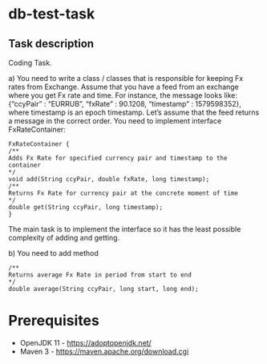 # db-test-task
## Task description
Coding Task.

a) You need to write a class / classes that is responsible for keeping Fx rates from Exchange. Assume that you have a feed from an exchange where you get Fx rate and time. For instance, the message looks like: {“ccyPair” : “EURRUB”, “fxRate” : 90.1208, “timestamp” : 1579598352}, where timestamp is an epoch timestamp. Let’s assume that the feed returns a message in the correct order.
You need to implement interface FxRateContainer:

```
FxRateContainer {
/**
Adds Fx Rate for specified currency pair and timestamp to the container
*/
void add(String ccyPair, double fxRate, long timestamp);
/**
Returns Fx Rate for currency pair at the concrete moment of time
*/
double get(String ccyPair, long timestamp);
}
```
The main task is to implement the interface so it has the least possible complexity of adding and getting.

b) You need to add method
```
/**
Returns average Fx Rate in period from start to end
*/
double average(String ccyPair, long start, long end);
```

# Prerequisites
* OpenJDK 11 - https://adoptopenjdk.net/
* Maven 3 - https://maven.apache.org/download.cgi
